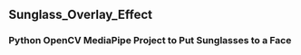 <h2> Sunglass_Overlay_Effect </h2>
<h3> Python OpenCV MediaPipe Project to Put Sunglasses to a Face </h3>





